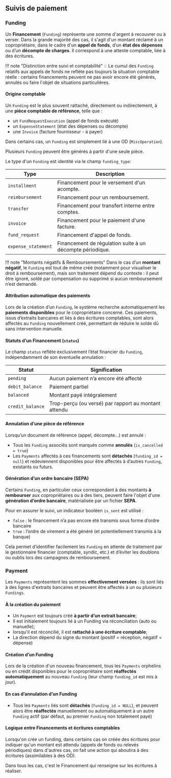 ## Suivis de paiement


### Funding

Un **Financement** (`Funding`) représente une somme d'argent à recouvrer ou à verser. Dans la grande majorité des cas, il s'agit d'un montant réclamé à un copropriétaire, dans le cadre d'un **appel de fonds**, d’un **état des dépenses** ou d’un **décompte de charges**. Il correspond à une attente comptable, liée à des écritures.

!!! note "Distinction entre suivi et comptabilité"
    💡 Le cumul des `Funding` relatifs aux appels de fonds ne reflète pas toujours la situation comptable réelle  : certains financements peuvent ne pas avoir encore été générés, annulés ou faire l'objet de situations particulières.


#### Origine comptable

Un `Funding` est le plus souvent rattaché, directement ou indirectement, à une **pièce comptable de référence**, telle que :

- un `FundRequestExecution` (appel de fonds exécuté)
- un `ExpenseStatement` (état des dépenses ou décompte)
- une `Invoice` (facture fournisseur - à payer)

Dans certains cas, un `Funding` est simplement lié à une OD (`MiscOperation`).

Plusieurs `Funding` peuvent être générés à partir d'une seule pièce. 

Le type d'un `Funding` est identité via le champ `funding_type`:

| Type           | Description                                        |
| ---------------- | ---------------------------------------------------- |
| `installment`        | Financement pour le versement d'un acompte. |
| `reimbursement`        | Financement pour un remboursement. |
| `transfer`        | Financement pour transfert interne entre comptes.|
| `invoice`  | Financement pour le paiement d'une facture. |
| `fund_request`       | Financement d'appel de fonds. |
| `expense_statement` | Financement de régulation suite à un décompte périodique. |



!!! note "Montants négatifs & Remboursements"
    Dans le cas d’un **montant négatif**, le `Funding` est tout de même créé (notamment pour visualiser le droit à remboursement), mais son traitement dépend du contexte : il peut être ignoré, soldé par compensation ou supprimé si aucun remboursement n’est demandé.




#### Attribution automatique des paiements

Lors de la création d’un `Funding`, le système recherche automatiquement les **paiements disponibles** pour le copropriétaire concerné. Ces paiements, issus d’extraits bancaires et liés à des écritures comptables, sont alors affectés au `Funding` nouvellement créé, permettant de réduire le solde dû sans intervention manuelle.


#### Statuts d’un Financement (`status`)

Le champ `status` reflète exclusivement l’état financier du `Funding`, indépendamment de son éventuelle annulation :

| Statut           | Signification                                        |
| ---------------- | ---------------------------------------------------- |
| `pending`        | Aucun paiement n’a encore été affecté                |
| `debit_balance`  | Paiement partiel                                     |
| `balanced`       | Montant payé intégralement                           |
| `credit_balance` | Trop-perçu (ou versé) par rapport au montant attendu |


#### Annulation d’une pièce de référence

Lorsqu’un document de référence (appel, décompte…) est annulé :

- Tous les `Funding` associés sont marqués comme **annulés** (`is_cancelled = true`)
- Les `Payments` affectés à ces financements sont **détachés** (`funding_id = null`) et redeviennent disponibles pour être affectés à d’autres `Funding`, existants ou futurs.


#### Génération d’un ordre bancaire (SEPA)

Certains `Funding`, en particulier ceux correspondant à des montants **à rembourser** aux copropriétaires ou à des tiers, peuvent faire l'objet d'une **génération d’ordre bancaire**, matérialisée par un fichier **SEPA**.

Pour en assurer le suivi, un indicateur booléen `is_sent` est utilisé :

- `false` : le financement n’a pas encore été transmis sous forme d’ordre bancaire
- `true` : l’ordre de virement a été généré (et potentiellement transmis à la banque)

Cela permet d’identifier facilement les `Funding` en attente de traitement par le gestionnaire financier (comptable, syndic, etc.) et d’éviter les doublons ou oublis lors des campagnes de remboursement.


### Payment

Les `Payments` représentent les sommes **effectivement versées** : ils sont liés à des lignes d'extraits bancaires et peuvent être affectés à un ou plusieurs `Fundings`.

#### À la création du paiement

- Un `Payment` est toujours créé **à partir d’un extrait bancaire**;
- Il est initialement toujours lié à un Funding via réconciliation (auto ou manuelle);
- lorsqu'il est réconcilié, il est **rattaché à une écriture comptable**;
- La direction dépend du signe du montant (positif = réception, négatif = dépense)

#### Création d’un Funding

Lors de la création d'un nouveau financement, tous les `Payments` orphelins ou en crédit disponibles pour le copropriétaire sont **réaffectés automatiquement** au nouveau `Funding` (leur champ `funding_id` est mis à jour).

#### En cas d’annulation d’un Funding

- Tous les `Payments` liés sont **détachés** (`funding_id = NULL`), et peuvent alors être **réaffectés** manuellement ou automatiquement à un autre `Funding` actif (par défaut, au premier `Funding` non totalement payé)



#### Logique entre Financements et écritures comptables

Lorsqu'on crée un funding, dans certains cas on créée des écritures pour indiquer qu'un montant est attendu (appels de fonds ou relevés périodiques)
dans d'autres cas, on fait une action qui aboutira à des écritures (assimilables à des OD).

Dans tous les cas, c'est le Financement qui renseigne sur les écritures à réaliser.

